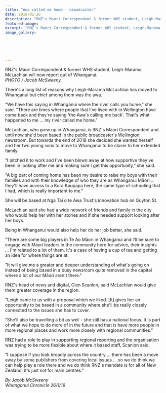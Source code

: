 ```yaml
---
title: "Awa called me home - broadcaster"
date: 2019-01-26
description: "RNZ's Maori Correspondent & former WHS student, Leigh-Marama McLachlan will now report out of Whanganui..."
featured-image: 
excerpt: "RNZ's Maori Correspondent & former WHS student, Leigh-Marama McLachlan will now report out of Whanganui."
image_gallery:
	
	
	
	
	
---
```


<p>RNZ's Maori Correspondent &amp; former WHS student, Leigh-Marama McLachlan will now report out of Whanganui.<br /><em>PHOTO / Jacob McSweeny</em></p>
<p class="element element-paragraph">There's a long list of reasons why Leigh-Marama McLachlan has moved to Whanganui but chief among them was the awa.</p>
<p class="element element-paragraph">"We have this saying in Whanganui where the river calls you home," she said. "There are times where people that I've lived with in Wellington have come back and they're saying 'the Awa's calling me back'. That's what happened to me ... my river called me home."</p>
<p class="element element-paragraph">McLachlan, who grew up in Whanganui, is RNZ's Māori Correspondent and until now she'd been based in the public broadcaster's Wellington newsroom. But towards the end of 2018 she decided she wanted herself and her two young sons to move to Whanganui to be closer to her extended family.</p>
<p class="element element-paragraph">"I pitched it to work and I've been blown away at how supportive they've been in looking after me and making sure I get this opportunity," she said.</p>
<p class="element element-paragraph">"A big part of coming home has been my desire to raise my boys with their families and with their knowledge of who they are as Whanganui Māori ... they'll have access to a Kura Kaupapa here, the same type of schooling that I had, which is really important to me."</p>
<p class="element element-paragraph">She will be based at Nga Tai o te Awa Trust's innovation hub on Guyton St.</p>
<p class="element element-paragraph">McLachlan said she had a wide network of friends and family in the city who would help her with her stories and if she needed support looking after her boys.</p>
<p class="element element-paragraph">Being in Whanganui would also help her do her job better, she said.</p>
<p class="element element-paragraph">"There are some big players in Te Ao Māori in Whanganui and I'll be sure to engage with Māori leaders in the community here for advice, their insights ... I'm related to a lot of them. It's a case of having a cup of tea and getting an idea for where things are at.</p>
<p class="element element-paragraph">"It will give me a greater and deeper understanding of what's going on instead of being based in a busy newsroom quite removed in the capital where a lot of our Māori aren't there."</p>
<p class="element element-paragraph">RNZ's head of news and digital, Glen Scanlon, said McLachlan would give them greater coverage in the region.</p>
<p class="element element-paragraph">"Leigh came to us with a proposal which we liked. [It] gives her an opportunity to be based in a community where she'll be really closely connected to the issues she has to cover.</p>
<p class="element element-paragraph">"She'll also be travelling a bit as well - she still has a national focus. It is part of what we hope to do more of in the future and that is have more people in more regional places and work more closely with regional communities."</p>
<p class="element element-paragraph">RNZ had a role to play in supporting regional reporting and the organisation was trying to be more flexible about where it based staff, Scanlon said.</p>
<p class="element element-paragraph">"I suppose if you look broadly across the country ... there has been a move away by some publishers from covering local issues ... so we do think we can help play a role there and we do think RNZ's mandate is for all of New Zealand, it's just not for main centres."</p>
<p><em>By Jacob McSweeny<br />Whanganui Chronicle 26/1/19</em></p>

